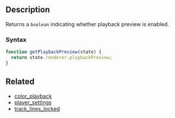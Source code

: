 ## Description

Returns a `boolean` indicating whether playback preview is enabled.

### Syntax

```js
function getPlaybackPreview(state) {
  return state.renderer.playbackPreview;
}
```

## Related

- [color_playback](./color_playback.md)
- [player_settings](./player_settings.md)
- [track_lines_locked](./track_lines_locked.md)
